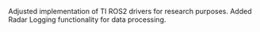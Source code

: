 Adjusted implementation of TI ROS2 drivers for research purposes. Added Radar Logging functionality for data processing.
